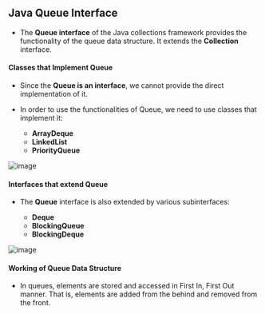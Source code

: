 ## Java Queue Interface

* The **Queue interface** of the Java collections framework provides the functionality of the queue data structure. It extends the **Collection** interface.

#### Classes that Implement Queue

* Since the **Queue is an interface**, we cannot provide the direct implementation of it.

* In order to use the functionalities of Queue, we need to use classes that implement it:
   *  **ArrayDeque**
   *  **LinkedList**
   *  **PriorityQueue**

![image](https://user-images.githubusercontent.com/40323661/216822318-1a2eab6f-7d5c-4c74-9cbf-a2044024a589.png)

#### Interfaces that extend Queue

* The **Queue** interface is also extended by various subinterfaces:

    * **Deque**
    * **BlockingQueue**
    * **BlockingDeque**

![image](https://user-images.githubusercontent.com/40323661/216822521-a0bee6f5-b91b-4051-af76-5b1e84843702.png)

#### Working of Queue Data Structure

* In queues, elements are stored and accessed in First In, First Out manner. That is, elements are added from the behind and removed from the front.
